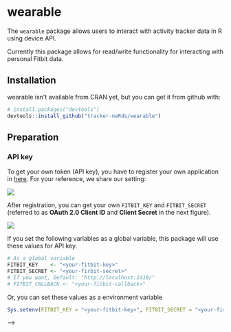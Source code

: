 
<!-- README.md is generated from README.Rmd. Please edit that file -->
wearable
========

<!-- ![](https://travis-ci.org/tracker-neRds/wearable.svg?branch=master) -->
<!-- [![CRAN Version](http://www.r-pkg.org/badges/version/wearable)](http://cran.rstudio.com/web/packages/wearable)  -->
<!-- ![](http://cranlogs.r-pkg.org/badges/grand-total/wearable) -->
The `wearable` package allows users to interact with activity tracker data in R using device API.

Currently this package allows for read/write functionality for interacting with personal Fitbit data.

Installation
------------

wearable isn't available from CRAN yet, but you can get it from github with:

``` r
# install.packages("devtools")
devtools::install_github("tracker-neRds/wearable")
```

Preparation
-----------

### API key

To get your own token (API key), you have to register your own application in [here](https://dev.fitbit.com/apps/new). For your reference, we share our setting:

![](man/figures/register_app.png)

After registration, you can get your own `FITBIT_KEY` and `FITBIT_SECRET` (referred to as **OAuth 2.0 Client ID** and **Client Secret** in the next figure).

![](man/figures/manage_my_apps.png)

If you set the following variables as a global variable, this package will use these values for API key.

``` r
# As a global variable
FITBIT_KEY    <- "<your-fitbit-key>"
FITBIT_SECRET <- "<your-firbit-secret>"
# If you want, Default: "http://localhost:1410/"
# FITBIT_CALLBACK <- "<your-fitbit-callback>" 
```

Or, you can set these values as a environment variable

``` r
Sys.setenv(FITBIT_KEY = "<your-fitbit-key>", FITBIT_SECRET = "<your-firbit-secret>")
```

<!-- ### Load libraries -->
<!-- ```{r} -->
<!-- #library("wearable") -->
<!-- #library("tidyvserse") # for visualization in this document -->
<!-- ``` -->
<!-- ### Get Fitbit API token -->
<!-- You can get your Fitbit toekn using `wearable::oauth_token()`: -->
<!-- ```{r, eval=FALSE} -->
<!-- # Get token -->
<!-- token <- wearable::oauth_token() -->
<!-- # Get token -->
<!-- token <- wearable::oauth_token(language="en_US") -->
<!-- # Get token -->
<!-- token <- wearable::oauth_token(language="en_GB") -->
<!-- ``` -->
<!-- This function open a web browser autmatically and return Fitbit token. -->
<!-- ```{r, echo=FALSE, cache=FALSE} -->
<!-- #Adhoc to build this document on my PC... -->
<!-- #saveRDS(token, "temp_token") -->
<!-- token <- readRDS("temp_token") -->
<!-- ``` -->
<!-- ## How to use -->
<!-- ### Activity -->
<!-- ```{r} -->
<!-- # Example date -->
<!-- date <- "2017-12-29" -->
<!-- # Get daily activity summary -->
<!-- str(get_activity_summary(token, date)) -->
<!-- # Get Activity Time Series -->
<!-- get_activity_time_series(token, "distance", date=date, period="7d") -->
<!-- # Get activity intraday time series -->
<!-- # You have to use a **personal** key and secret. -->
<!-- df <- get_activity_intraday_time_series(token, "steps", date, detail_level="15min") -->
<!-- df$time <- as.POSIXct(strptime(paste0(df$dateTime, " ", df$dataset_time), "%Y-%m-%d %H:%M:%S")) -->
<!-- ggplot2::ggplot(df, aes(x=time, y=dataset_value)) + geom_line() -->
<!-- # Get Activity Types (complicated nested list) -->
<!-- length(get_activity_types(token)) -->
<!-- # Get Activity Type (Yoga=52001) -->
<!-- get_activity_type(token, 52001) -->
<!-- # Get Frequent Activities -->
<!-- get_frequent_activities(token) -->
<!-- # Get Recent Activities -->
<!-- get_recent_activity_types(token) -->
<!-- # Add, get and delete favorite activities -->
<!-- add_favorite_activity(token, 52001) -->
<!-- get_favorite_activities(token) -->
<!-- delete_favorite_activity(token, 52001) -->
<!-- get_favorite_activities(token) -->
<!-- get_activity_goals(token, period="daily") -->
<!-- update_activity_goals(token, period="daily", distance=11.3) -->
<!-- get_activity_goals(token, period="daily") -->
<!-- get_activity_goals(token, period="weekly") -->
<!-- update_activity_goals(token, period="weekly", steps="100000") -->
<!-- get_activity_goals(token, period="weekly") -->
<!-- # Get Lifetime Stats -->
<!-- get_lifetime_stats(token) -->
<!-- ``` -->
<!-- You can find more details in [here](https://dev.fitbit.com/docs/activity/) -->
<!-- ### Heart Rate -->
<!-- ```{r} -->
<!-- # Set a date for example -->
<!-- date <- "2017-12-25" -->
<!-- # Get heart rate time series -->
<!-- df <- get_heart_rate_time_series(token, date=date, period="7d") -->
<!-- ggplot(df, aes(x=date, y=peak_max)) + geom_line() -->
<!-- # Get intraday heart rate time series -->
<!-- df <- get_heart_rate_intraday_time_series(token, date=date, detail_level="15min") -->
<!-- df$time <- as.POSIXct(paste0(date, " ", df$time)) -->
<!-- ggplot(df, aes(x=time, y=value)) + geom_line() -->
<!-- ``` -->
<!-- You can find more details [here](https://dev.fitbit.com/docs/heart-rate/). -->
<!-- ### Sleep -->
<!-- ```{r} -->
<!-- # Get Sleep Logs(date is character or Date) -->
<!-- x <- get_sleep_logs(token, "2016-03-30") -->
<!-- print(head(x$sleep)) -->
<!-- x$summary -->
<!-- #Get the current sleep goal. -->
<!-- get_sleep_goal(token) -->
<!-- #Update sleep goal -->
<!-- update_sleep_goal(token, 380) -->
<!-- #Get Sleep Time Series -->
<!-- get_sleep_time_series(token, "timeInBed", date="2016-04-02", period="7d") -->
<!-- get_sleep_time_series(token, "efficiency", base_date="2016-03-30", end_date="2016-03-30") -->
<!-- #Log sleep -->
<!-- log <- log_sleep(token, "22:00", 180, date="2010-04-18") -->
<!-- print(head(log)) -->
<!-- #Delete sleep log -->
<!-- delete_sleep_log(token, log$logId) -->
<!-- ``` -->
<!-- You can find more details [here](https://dev.fitbit.com/docs/sleep/). -->
<!-- ### Devices  -->
<!-- ```{r} -->
<!-- # Get deice information you registerd -->
<!-- get_devices(token) -->
<!-- ``` -->
<!-- ```{r} -->
<!-- # Add alarms -->
<!-- tracker_id <- get_devices(token)$id[1] -->
<!-- add_alarm(token, tracker_id, "07:15-08:00", "MONDAY") -->
<!-- alarm <- get_alarms(token, tracker_id) -->
<!-- alarm -->
<!-- ``` -->
<!-- ```{r} -->
<!-- # Update the content alarm -->
<!-- alarm_id <- tail(alarm, 1)$alarmId -->
<!-- update_alarm(token, tracker_id, alarm_id, "02:15-03:00", "FRIDAY") -->
<!-- get_alarms(token, tracker_id) -->
<!-- ``` -->
<!-- ```{r} -->
<!-- # Delete alarm you registered here -->
<!-- delete_alarm(token, tracker_id, alarm_id) -->
<!-- get_alarms(token, tracker_id) -->
<!-- ``` -->
<!-- You can find more details [here](https://dev.fitbit.com/docs/devices/). -->
<!-- ## Contributing -->
<!-- - Fork it ( https://github.com/teramonagi/wearable/fork ) -->
<!-- - Create your feature branch (git checkout -b my-new-feature) -->
<!-- - Commit your changes (git commit -am 'Add some feature') -->
<!-- - Push to the branch (git push origin my-new-feature) -->
<!-- - Create a new Pull Request -->
<!-- ## Acknowledgements -->
<!-- This package has is based on extending and improving the [fitbitr](https://github.com/teramonagi/fitbitr/) package from [Nagi Teramo](https://github.com/teramonagi). -->
<!-- Additional thanks to dichika as the fitbitr package is based on the [myFitbit package](https://github.com/dichika/myFitbit). -->
<!-- <!-- -->
<!-- Future implementation -->
<!-- ### Food Logging -->
<!-- You can find more details [here](https://dev.fitbit.com/docs/food-logging/). -->
<!-- ### Friends -->
<!-- You can find more details [here](https://dev.fitbit.com/docs/friends/). -->
<!-- ### Subscriptions -->
<!-- - https://dev.fitbit.com/docs/subscriptions/ -->
<!-- ### User -->
<!-- - https://dev.fitbit.com/docs/user/ -->
<!-- ### Body & Weight -->
<!-- You can find more details in [here](https://dev.fitbit.com/docs/body/) -->
<!-- -->
--&gt;
